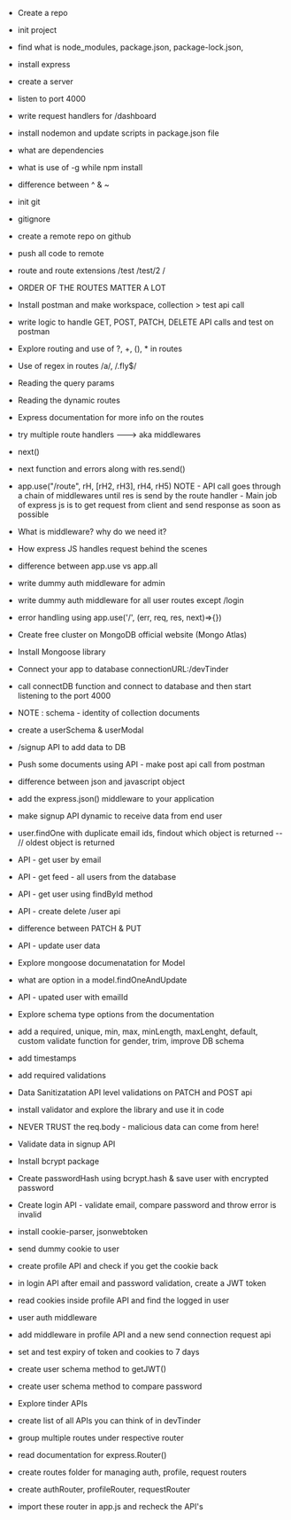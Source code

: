 - Create a repo
- init project
- find what is node_modules, package.json, package-lock.json, 
- install express
- create a server
- listen to port 4000
- write request handlers for /dashboard
- install nodemon and update scripts in package.json file
- what are dependencies
- what is use of -g while npm install
- difference between ^ & ~


- init git
- gitignore
- create a remote repo on github
- push all code to remote
- route and route extensions /test /test/2 /
- ORDER OF THE ROUTES MATTER A LOT
- Install postman and make workspace, collection > test api call
- write logic to handle GET, POST, PATCH, DELETE API calls and test on postman
- Explore routing and use of ?, +, (), * in routes
- Use of regex in routes /a/, /.fly$/
- Reading the query params 
- Reading the dynamic routes
- Express documentation for more info on the routes


- try multiple route handlers ---> aka middlewares
- next()
- next function and errors along with res.send()
- app.use("/route", rH, [rH2, rH3], rH4, rH5)
NOTE  -  API call goes through a chain of middlewares until res is send by the route handler
      - Main job of express js is to get request from client and send response as soon as possible
- What is middleware? why do we need it?
- How express JS handles request behind the scenes
- difference between app.use vs app.all
- write dummy auth middleware for admin
- write dummy auth middleware for all user routes except /login
- error handling using app.use('/', (err, req, res, next)=>{})


- Create free cluster on MongoDB official website (Mongo Atlas)
- Install Mongoose library
- Connect your app to database connectionURL:/devTinder 
- call connectDB function and connect to database and then start listening to the port 4000
- NOTE : schema - identity of collection documents
- create a userSchema & userModal
- /signup API to add data to DB
- Push some documents using API - make post api call from postman

- difference between json and javascript object
- add the express.json() middleware to your application
- make signup API dynamic to receive data from end user
- user.findOne with duplicate email ids, findout which object is returned -- // oldest object is returned
- API - get user by email
- API - get feed - all users  from the database
- API - get user using findById method 
- API - create delete /user api
- difference between PATCH & PUT
- API - update user data
- Explore mongoose documenatation for Model
- what are option in a model.findOneAndUpdate
- API - upated user with emailId

- Explore schema type options from the documentation
- add a required, unique, min, max, minLength, maxLenght, default, custom validate function for gender, trim, improve DB schema
- add timestamps
- add required validations
- Data Sanitizatation API level validations on PATCH and POST api
- install validator and explore the library and use it in code
- NEVER TRUST the req.body - malicious data can come from here!

- Validate data in signup API
- Install bcrypt package
- Create passwordHash using bcrypt.hash & save user with encrypted password
- Create login API - validate email, compare password and throw error is invalid

- install cookie-parser, jsonwebtoken
- send dummy cookie to user
- create profile API and check if you get the cookie back
- in login API after email and password validation, create a JWT token 
- read cookies inside profile API and find the logged in user
- user auth middleware
- add middleware in profile API and a new send connection request api
- set and test expiry of token and cookies to 7 days
- create user schema method to getJWT()
- create user schema method to compare password

- Explore tinder APIs
- create list of all APIs you can think of in devTinder
- group multiple routes under respective router
- read documentation for express.Router()
- create routes folder for managing auth, profile, request routers
- create authRouter, profileRouter, requestRouter
- import these router in app.js and recheck the API's